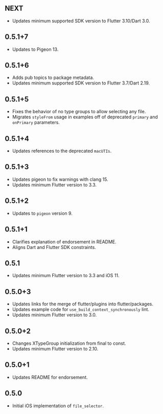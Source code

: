 ## NEXT

* Updates minimum supported SDK version to Flutter 3.10/Dart 3.0.

## 0.5.1+7

* Updates to Pigeon 13.

## 0.5.1+6

* Adds pub topics to package metadata.
* Updates minimum supported SDK version to Flutter 3.7/Dart 2.19.

## 0.5.1+5

* Fixes the behavior of no type groups to allow selecting any file.
* Migrates `styleFrom` usage in examples off of deprecated `primary` and `onPrimary` parameters.

## 0.5.1+4

* Updates references to the deprecated `macUTIs`.

## 0.5.1+3

* Updates pigeon to fix warnings with clang 15.
* Updates minimum Flutter version to 3.3.

## 0.5.1+2

* Updates to `pigeon` version 9.

## 0.5.1+1

* Clarifies explanation of endorsement in README.
* Aligns Dart and Flutter SDK constraints.

## 0.5.1

* Updates minimum Flutter version to 3.3 and iOS 11.

## 0.5.0+3

* Updates links for the merge of flutter/plugins into flutter/packages.
* Updates example code for `use_build_context_synchronously` lint.
* Updates minimum Flutter version to 3.0.

## 0.5.0+2

* Changes XTypeGroup initialization from final to const.
* Updates minimum Flutter version to 2.10.

## 0.5.0+1

* Updates README for endorsement.

## 0.5.0

* Initial iOS implementation of `file_selector`.
